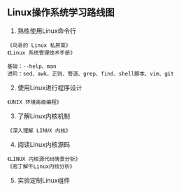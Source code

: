 

## Linux操作系统学习路线图

  1. 熟练使用Linux命令行
  
    《鸟哥的 Linux 私房菜》
    《Linux 系统管理技术手册》
    
    基础：--help、man
    进阶：sed、awk、正则、管道、grep、find、shell脚本、vim、git
  
  2. 使用Linux进行程序设计
  
    《UNIX 环境高级编程》
  
  3. 了解Linux内核机制
  
    《深入理解 LINUX 内核》
  
  4. 阅读Linux内核源码
  
    《LINUX 内核源代码情景分析》
    《庖丁解牛Linux内核分析》
    
  5. 实验定制Linux组件
  
  
  
  












